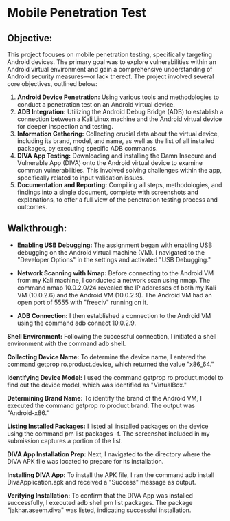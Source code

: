 # Mobile Penetration Test

## Objective:

This project focuses on mobile penetration testing, specifically targeting Android devices. The primary goal was to explore vulnerabilities within an Android virtual environment and gain a comprehensive understanding of Android security measures—or lack thereof. The project involved several core objectives, outlined below:

1. **Android Device Penetration:** Using various tools and methodologies to conduct a penetration test on an Android virtual device.
2. **ADB Integration:** Utilizing the Android Debug Bridge (ADB) to establish a connection between a Kali Linux machine and the Android virtual device for deeper inspection and testing.
3. **Information Gathering:** Collecting crucial data about the virtual device, including its brand, model, and name, as well as the list of all installed packages, by executing specific ADB commands.
4. **DIVA App Testing:** Downloading and installing the Damn Insecure and Vulnerable App (DIVA) onto the Android virtual device to examine common vulnerabilities. This involved solving challenges within the app, specifically related to input validation issues.
5. **Documentation and Reporting:** Compiling all steps, methodologies, and findings into a single document, complete with screenshots and explanations, to offer a full view of the penetration testing process and outcomes.

## Walkthrough:

- **Enabling USB Debugging:** The assignment began with enabling USB debugging on the Android virtual machine (VM). I navigated to the "Developer Options" in the settings and activated "USB Debugging."

- **Network Scanning with Nmap:** Before connecting to the Android VM from my Kali machine, I conducted a network scan using nmap. The command nmap 10.0.2.0/24 revealed the IP addresses of both my Kali VM (10.0.2.6) and the Android VM (10.0.2.9). The Android VM had an open port of 5555 with "freeciv" running on it.

- **ADB Connection:** I then established a connection to the Android VM using the command adb connect 10.0.2.9.

**Shell Environment:** Following the successful connection, I initiated a shell environment with the command adb shell.

**Collecting Device Name:** To determine the device name, I entered the command getprop ro.product.device, which returned the value "x86_64."

**Identifying Device Model:** I used the command getprop ro.product.model to find out the device model, which was identified as "VirtualBox."

**Determining Brand Name:** To identify the brand of the Android VM, I executed the command getprop ro.product.brand. The output was "Android-x86."

**Listing Installed Packages:** I listed all installed packages on the device using the command pm list packages -f. The screenshot included in my submission captures a portion of the list.

**DIVA App Installation Prep:** Next, I navigated to the directory where the DIVA APK file was located to prepare for its installation.

**Installing DIVA App:** To install the APK file, I ran the command adb install DivaApplication.apk and received a "Success" message as output.

**Verifying Installation:** To confirm that the DIVA App was installed successfully, I executed adb shell pm list packages. The package "jakhar.aseem.diva" was listed, indicating successful installation.
